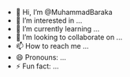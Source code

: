 - 👋 Hi, I’m @MuhammadBaraka
- 👀 I’m interested in ...
- 🌱 I’m currently learning ...
- 💞️ I’m looking to collaborate on ...
- 📫 How to reach me ...
- 😄 Pronouns: ...
- ⚡ Fun fact: ...

<!---
MuhammadBaraka/MuhammadBaraka is a ✨ special ✨ repository because its `README.md` (this file) appears on your GitHub profile.
You can click the Preview link to take a look at your changes.
--->
